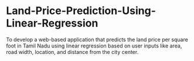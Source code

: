 # Land-Price-Prediction-Using-Linear-Regression
To develop a web-based application that predicts the land price per square foot in Tamil Nadu using linear regression based on user inputs like area, road width, location, and distance from the city center.
